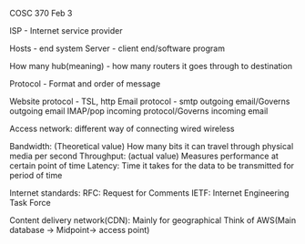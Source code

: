 COSC 370 Feb 3

ISP - Internet service provider

Hosts - end system
	Server - client end/software program

How many hub(meaning) - how many routers it goes through to destination

Protocol - Format and order of message


Website protocol - TSL, http
Email protocol - 
	smtp 
		outgoing email/Governs outgoing email
	IMAP/pop
		incoming protocol/Governs incoming email

Access network:
	different way of connecting
		wired
		wireless

Bandwidth:
	(Theoretical value) How many bits it can travel through physical media per second
Throughput:
	(actual value) Measures performance at certain point of time
Latency:
	Time it takes for the data to be transmitted for period of time

Internet standards:
	RFC: Request for Comments
	IETF: Internet Engineering Task Force

Content delivery network(CDN):
	Mainly for geographical
	Think of AWS(Main database -> Midpoint-> access point)
	